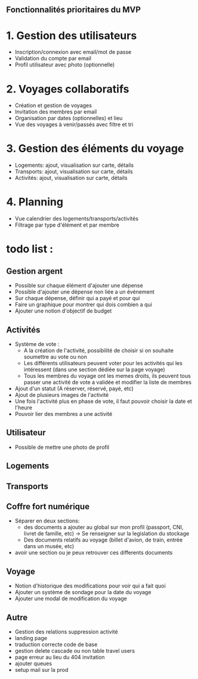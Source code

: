 ## Fonctionnalités prioritaires du MVP

# 1. Gestion des utilisateurs

- Inscription/connexion avec email/mot de passe
- Validation du compte par email
- Profil utilisateur avec photo (optionnelle)

# 2. Voyages collaboratifs

- Création et gestion de voyages
- Invitation des membres par email
- Organisation par dates (optionnelles) et lieu
- Vue des voyages à venir/passés avec filtre et tri

# 3. Gestion des éléments du voyage

- Logements: ajout, visualisation sur carte, détails
- Transports: ajout, visualisation sur carte, détails
- Activités: ajout, visualisation sur carte, détails

# 4. Planning

- Vue calendrier des logements/transports/activités
- Filtrage par type d'élément et par membre

# todo list : 

## Gestion argent 

- Possible sur chaque élément d'ajouter une dépense
- Possible d'ajouter une dépense non liée a un événement 
- Sur chaque dépense, définir qui a payé et pour qui 
- Faire un graphique pour montrer qui dois combien a qui 
- Ajouter une notion d'objectif de budget

## Activités 

- Système de vote : 
    - A la création de l'activité, possibilité de choisir si on souhaite soumettre au vote ou non 
    - Les différents utilisateurs peuvent voter pour les activités qui les intéressent (dans une section dédiée sur la page voyage)
    - Tous les membres du voyage ont les memes droits, ils peuvent tous passer une activité de vote a validée et modifier la liste de membres
- Ajout d'un statut (A réserver, réservé, payé, etc)
- Ajout de plusieurs images de l'activité
- Une fois l'activité plus en phase de vote, il faut pouvoir choisir la date et l'heure
- Pouvoir lier des membres a une activité

## Utilisateur 

- Possible de mettre une photo de profil

## Logements 

## Transports 

## Coffre fort numérique

- Séparer en deux sections: 
    - des documents a ajouter au global sur mon profil (passport, CNI, livret de famille, etc) -> Se renseigner sur la legislation du stockage 
    - Des documents relatifs au voyage (billet d'avion, de train, entrée dans un musée, etc)
- avoir une section ou je peux retrouver ces differents documents

## Voyage

- Notion d'historique des modifications pour voir qui a fait quoi
- Ajouter un système de sondage pour la date du voyage
- Ajouter une modal de modification du voyage


## Autre 
- Gestion des relations suppression activité
- landing page
- traduction correcte code de base 
- gestion delete cascade ou non table travel users
- page erreur au lieu du 404 invitation
- ajouter queues
- setup mail sur la prod
